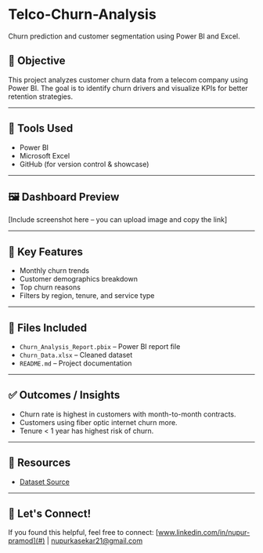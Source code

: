 # Telco-Churn-Analysis
Churn prediction and customer segmentation using Power BI and Excel.

## 🧠 Objective
This project analyzes customer churn data from a telecom company using Power BI. The goal is to identify churn drivers and visualize KPIs for better retention strategies.

---

## 📂 Tools Used
- Power BI
- Microsoft Excel
- GitHub (for version control & showcase)

---

## 🖼️ Dashboard Preview
[Include screenshot here – you can upload image and copy the link]

---

## 📌 Key Features
- Monthly churn trends
- Customer demographics breakdown
- Top churn reasons
- Filters by region, tenure, and service type

---

## 📁 Files Included
- `Churn_Analysis_Report.pbix` – Power BI report file
- `Churn_Data.xlsx` – Cleaned dataset
- `README.md` – Project documentation

---

## ✅ Outcomes / Insights
- Churn rate is highest in customers with month-to-month contracts.
- Customers using fiber optic internet churn more.
- Tenure < 1 year has highest risk of churn.

---

## 🔗 Resources
- [Dataset Source](Kaggle)
---

## 🤝 Let's Connect!
If you found this helpful, feel free to connect:
[www.linkedin.com/in/nupur-pramod](#) | [nupurkasekar21@gmail.com](#)
